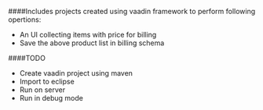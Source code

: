 ####Includes projects created using vaadin framework to perform following opertions:
* An UI collecting items with price for billing
* Save the above product list in billing schema

####TODO
* Create vaadin project using maven
* Import to eclipse
* Run on server
* Run in debug mode

